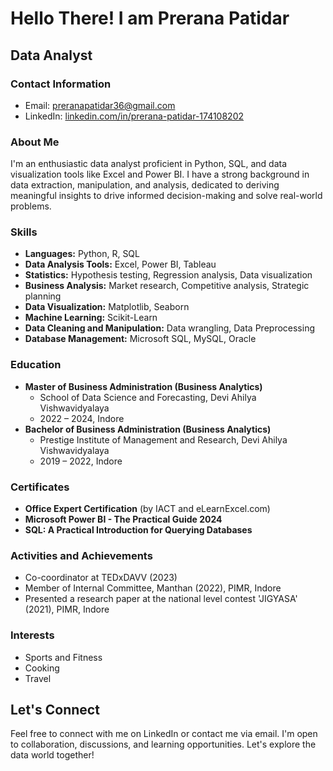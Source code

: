# Hello There! I am Prerana Patidar

## Data Analyst

### Contact Information
- Email: preranapatidar36@gmail.com
- LinkedIn: [linkedin.com/in/prerana-patidar-174108202](https://linkedin.com/in/prerana-patidar-174108202)

### About Me
I'm an enthusiastic data analyst proficient in Python, SQL, and data visualization tools like Excel and Power BI. I have a strong background in data extraction, manipulation, and analysis, dedicated to deriving meaningful insights to drive informed decision-making and solve real-world problems.

### Skills
- **Languages:** Python, R, SQL
- **Data Analysis Tools:** Excel, Power BI, Tableau
- **Statistics:** Hypothesis testing, Regression analysis, Data visualization
- **Business Analysis:** Market research, Competitive analysis, Strategic planning
- **Data Visualization:** Matplotlib, Seaborn
- **Machine Learning:** Scikit-Learn
- **Data Cleaning and Manipulation:** Data wrangling, Data Preprocessing
- **Database Management:** Microsoft SQL, MySQL, Oracle

### Education
- **Master of Business Administration (Business Analytics)**
  - School of Data Science and Forecasting, Devi Ahilya Vishwavidyalaya
  - 2022 – 2024, Indore
- **Bachelor of Business Administration (Business Analytics)**
  - Prestige Institute of Management and Research, Devi Ahilya Vishwavidyalaya
  - 2019 – 2022, Indore

### Certificates
- **Office Expert Certification** (by IACT and eLearnExcel.com)
- **Microsoft Power BI - The Practical Guide 2024**
- **SQL: A Practical Introduction for Querying Databases**

### Activities and Achievements
- Co-coordinator at TEDxDAVV (2023)
- Member of Internal Committee, Manthan (2022), PIMR, Indore
- Presented a research paper at the national level contest 'JIGYASA' (2021), PIMR, Indore

### Interests
- Sports and Fitness
- Cooking
- Travel

## Let's Connect
Feel free to connect with me on LinkedIn or contact me via email. I'm open to collaboration, discussions, and learning opportunities. Let's explore the data world together!
